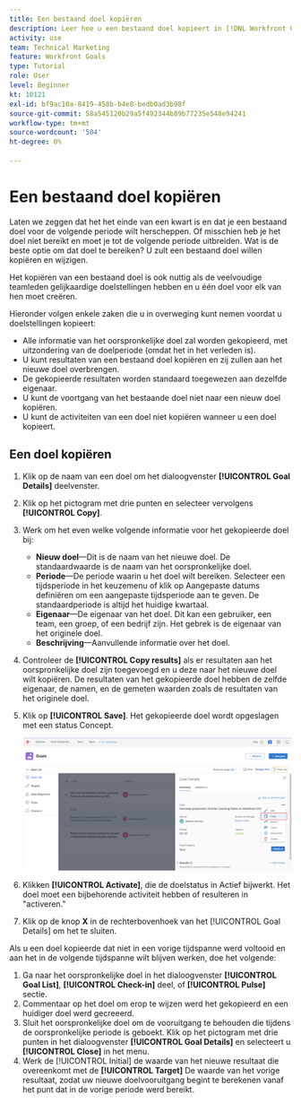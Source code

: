 ```yaml
---
title: Een bestaand doel kopiëren
description: Leer hoe u een bestaand doel kopieert in [!DNL Workfront Goals].
activity: use
team: Technical Marketing
feature: Workfront Goals
type: Tutorial
role: User
level: Beginner
kt: 10121
exl-id: bf9ac10a-8419-458b-b4e8-bedb0ad3b98f
source-git-commit: 58a545120b29a5f492344b89b77235e548e94241
workflow-type: tm+mt
source-wordcount: '504'
ht-degree: 0%

---
```


# Een bestaand doel kopiëren

Laten we zeggen dat het het einde van een kwart is en dat je een bestaand doel voor de volgende periode wilt herscheppen. Of misschien heb je het doel niet bereikt en moet je tot de volgende periode uitbreiden. Wat is de beste optie om dat doel te bereiken? U zult een bestaand doel willen kopiëren en wijzigen.

Het kopiëren van een bestaand doel is ook nuttig als de veelvoudige teamleden gelijkaardige doelstellingen hebben en u één doel voor elk van hen moet creëren.

<!--
Pro-tips graphic
-->

Hieronder volgen enkele zaken die u in overweging kunt nemen voordat u doelstellingen kopieert:

* Alle informatie van het oorspronkelijke doel zal worden gekopieerd, met uitzondering van de doelperiode (omdat het in het verleden is).
* U kunt resultaten van een bestaand doel kopiëren en zij zullen aan het nieuwe doel overbrengen.
* De gekopieerde resultaten worden standaard toegewezen aan dezelfde eigenaar.
* U kunt de voortgang van het bestaande doel niet naar een nieuw doel kopiëren.
* U kunt de activiteiten van een doel niet kopiëren wanneer u een doel kopieert.

## Een doel kopiëren

1. Klik op de naam van een doel om het dialoogvenster **[!UICONTROL Goal Details]** deelvenster.
1. Klik op het pictogram met drie punten en selecteer vervolgens **[!UICONTROL Copy]**.
1. Werk om het even welke volgende informatie voor het gekopieerde doel bij:
   * **Nieuw doel**—Dit is de naam van het nieuwe doel. De standaardwaarde is de naam van het oorspronkelijke doel.
   * **Periode**—De periode waarin u het doel wilt bereiken. Selecteer een tijdsperiode in het keuzemenu of klik op Aangepaste datums definiëren om een aangepaste tijdsperiode aan te geven. De standaardperiode is altijd het huidige kwartaal.
   * **Eigenaar**—De eigenaar van het doel. Dit kan een gebruiker, een team, een groep, of een bedrijf zijn. Het gebrek is de eigenaar van het originele doel.
   * **Beschrijving**—Aanvullende informatie over het doel.

1. Controleer de **[!UICONTROL Copy results]** als er resultaten aan het oorspronkelijke doel zijn toegevoegd en u deze naar het nieuwe doel wilt kopiëren. De resultaten van het gekopieerde doel hebben de zelfde eigenaar, de namen, en de gemeten waarden zoals de resultaten van het originele doel.

1. Klik op **[!UICONTROL Save]**. Het gekopieerde doel wordt opgeslagen met een status Concept.

   ![Een afbeelding van de [!UICONTROL Goal Details] in [!DNL Workfront Goals] met de [!UICONTROL Copy] option](assets/03-workfront-goals-copy-a-goal.png)

1. Klikken **[!UICONTROL Activate]**, die de doelstatus in Actief bijwerkt. Het doel moet een bijbehorende activiteit hebben of resulteren in &quot;activeren.&quot;

1. Klik op de knop **X** in de rechterbovenhoek van het [!UICONTROL Goal Details] om het te sluiten.

Als u een doel kopieerde dat niet in een vorige tijdspanne werd voltooid en aan het in de volgende tijdspanne wilt blijven werken, doe het volgende:

1. Ga naar het oorspronkelijke doel in het dialoogvenster **[!UICONTROL Goal List]**, **[!UICONTROL Check-in]** deel, of **[!UICONTROL Pulse]** sectie.
1. Commentaar op het doel om erop te wijzen werd het gekopieerd en een huidiger doel werd gecreeerd.
1. Sluit het oorspronkelijke doel om de vooruitgang te behouden die tijdens de oorspronkelijke periode is geboekt. Klik op het pictogram met drie punten in het dialoogvenster **[!UICONTROL Goal Details]** en selecteert u **[!UICONTROL Close]** in het menu.
1. Werk de [!UICONTROL Initial] de waarde van het nieuwe resultaat die overeenkomt met de **[!UICONTROL Target]** De waarde van het vorige resultaat, zodat uw nieuwe doelvooruitgang begint te berekenen vanaf het punt dat in de vorige periode werd bereikt.
